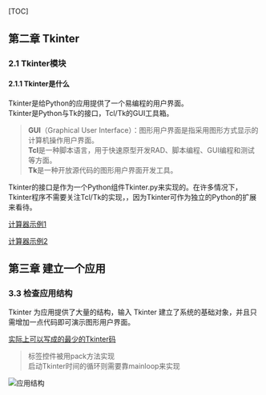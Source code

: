 #

[TOC]

## 第二章 Tkinter

### 2.1 Tkinter模块

#### 2.1.1 Tkinter是什么

Tkinter是给Python的应用提供了一个易编程的用户界面。\
Tkinter是Python与Tk的接口，Tcl/Tk的GUI工具箱。

> **GUI**（Graphical User Interface）：图形用户界面是指采用图形方式显示的计算机操作用户界面。\
**Tcl**是一种脚本语言，用于快速原型开发RAD、脚本编程、GUI编程和测试等方面。\
**Tk**是一种开放源代码的图形用户界面开发工具。

Tkinter的接口是作为一个Python组件Tkinter.py来实现的。在许多情况下，Tkinter程序不需要关注Tcl/Tk的实现，，因为Tkinter可作为独立的Python的扩展来看待。

[计算器示例1](https://github.com/Wenyi-hub/Codesaving/blob/master/Tkinter%E7%BB%83%E4%B9%A0/3.0%E8%AE%A1%E7%AE%97%E5%99%A81.py)

[计算器示例2](https://github.com/Wenyi-hub/Codesaving/blob/52505e2e4c24262d00d26ca003114a59aad6ec24/Tkinter%E7%BB%83%E4%B9%A0/3.1%E8%AE%A1%E7%AE%97%E5%99%A82.py)

<!-- pagebreak -->

## 第三章 建立一个应用

### 3.3 检查应用结构

Tkinter 为应用提供了大量的结构，输入 Tkinter 建立了系统的基础对象，并且只需增加一点代码即可演示图形用户界面。

[实际上可以写成的最少的Tkinter码](https://github.com/Wenyi-hub/Codesaving/blob/master/Tkinter%E7%BB%83%E4%B9%A0/3.3%E5%AE%9E%E9%99%85%E4%B8%8A%E5%8F%AF%E4%BB%A5%E5%86%99%E6%88%90%E7%9A%84%E6%9C%80%E5%B0%91%E7%9A%84Tkinter%E7%A0%81.py)

> 标签控件被用pack方法实现\
> 启动Tkinter时间的循环则需要靠mainloop来实现

![应用结构]()
